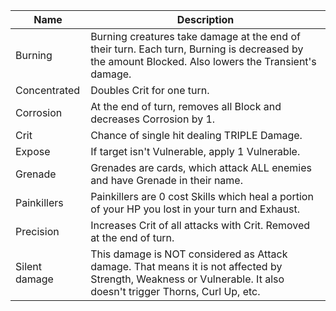 | Name | Description |
| ---- | ----------- |
| Burning | Burning creatures take damage at the end of their turn. Each turn, Burning is decreased by the amount Blocked. Also lowers the Transient's damage. |
| Concentrated | Doubles Crit for one turn. |
| Corrosion | At the end of turn, removes all Block and decreases Corrosion by 1. |
| Crit | Chance of single hit dealing TRIPLE Damage. |
| Expose | If target isn't Vulnerable, apply 1 Vulnerable. |
| Grenade | Grenades are cards, which attack ALL enemies and have Grenade in their name. |
| Painkillers | Painkillers are 0 cost Skills which heal a portion of your HP you lost in your turn and Exhaust. |
| Precision | Increases Crit of all attacks with Crit. Removed at the end of turn. |
| Silent damage | This damage is NOT considered as Attack damage. That means it is not affected by Strength, Weakness or Vulnerable. It also doesn't trigger Thorns, Curl Up, etc. |

